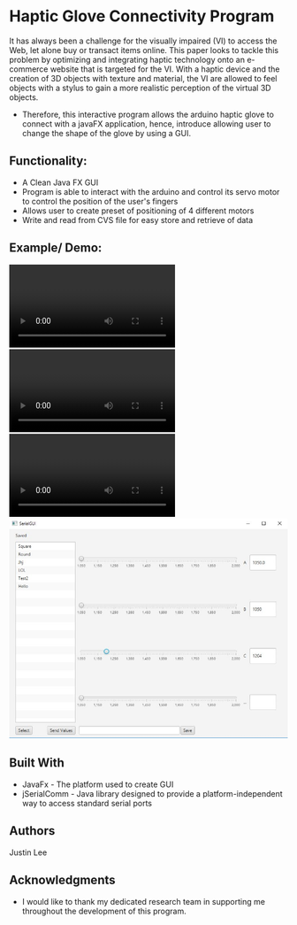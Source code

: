 # Haptic Glove Connectivity Program

It has always been a challenge for the visually impaired (VI) to access the Web, let alone buy or transact items online. This paper looks to tackle this problem by optimizing and integrating haptic technology onto an e-commerce website that is targeted for the VI. With a haptic device and the creation of 3D objects with texture and material, the VI are allowed to feel objects with a stylus to gain a more realistic perception of the virtual 3D objects.

* Therefore, this interactive program allows the arduino haptic glove to connect with a javaFX application, hence, introduce allowing user to change the shape of the glove by using a GUI.

## Functionality:
* A Clean Java FX GUI
* Program is able to interact with the arduino and control its servo motor to control the position of the user's fingers
* Allows user to create preset of positioning of 4 different motors
* Write and read from CVS file for easy store and retrieve of data

## Example/ Demo:
![Alt text](/media/HapticGloveProgram.mp4?raw=true "CreateTicket")
![Alt text](/media/HapticGloveProgram2.mp4?raw=true "Seats")
![Alt text](/media/HapticGloveProgram3.mp4?raw=true "SelectSeat")
![Alt text](/media/HapticGloveProgram4.jpg?raw=true "Ticket")



## Built With

* JavaFx - The platform used to create GUI
* jSerialComm - Java library designed to provide a platform-independent way to access standard serial ports

## Authors

Justin Lee

## Acknowledgments

* I would like to thank my dedicated research team in supporting me throughout the development of this program. 

